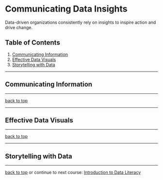 # Communicating Data Insights

Data-driven organizations consistently rely on insights to inspire action and drive change.

## Table of Contents

1. [Communicating Information](#communicating-information)
2. [Effective Data Visuals](#effective-data-visuals)
3. [Storytelling with Data](#storytelling-with-data)

---

## Communicating Information

---

[back to top](#communicating-data-insights)

---

## Effective Data Visuals

---

[back to top](#communicating-data-insights)

---

## Storytelling with Data

---

[back to top](#communicating-data-insights) or continue to next course: [Introduction to Data Literacy](/03-Introduction-to-Data-Literacy.md)
